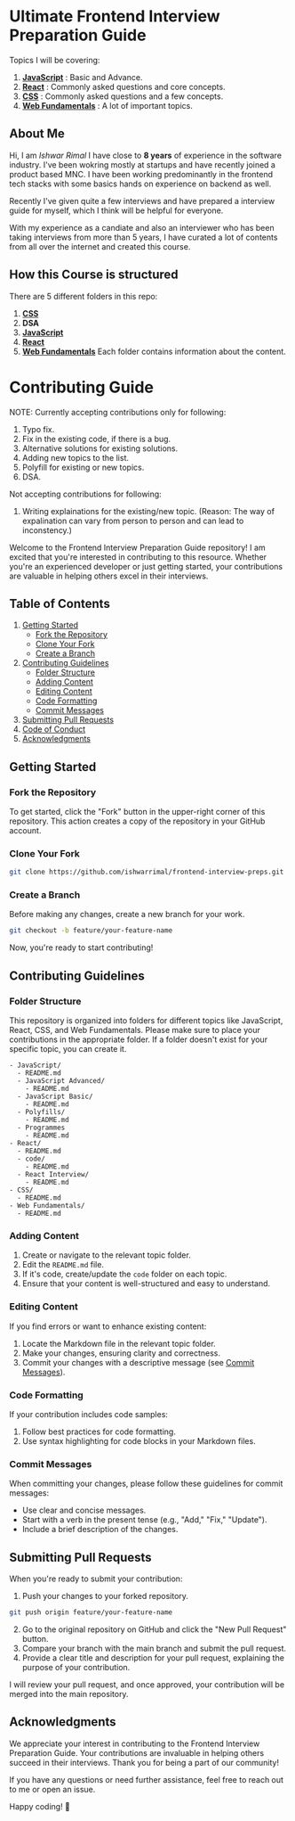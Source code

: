 # Ultimate Frontend Interview Preparation Guide

Topics I will be covering:

1. [**JavaScript**](https://github.com/ishwarrimal/frontend-interview-preps/tree/main/JavaScript) : Basic and Advance.
2. [**React**](https://github.com/ishwarrimal/frontend-interview-preps/tree/main/React) : Commonly asked questions and core concepts.
3. [**CSS**](https://github.com/ishwarrimal/frontend-interview-preps/tree/main/CSS) : Commonly asked questions and a few concepts.
4. [**Web Fundamentals**](https://github.com/ishwarrimal/frontend-interview-preps/tree/main/Web%20Fundamentals) : A lot of important topics.

## About Me

Hi, I am _Ishwar Rimal_
I have close to **8 years** of experience in the software industry. I've been wokring mostly at startups and have recently joined a product based MNC.
I have been working predominantly in the frontend tech stacks with some basics hands on experience on backend as well.

Recently I've given quite a few interviews and have prepared a interview guide for myself, which I think will be helpful for everyone.

With my experience as a candiate and also an interviewer who has been taking interviews from more than 5 years, I have curated a lot of contents from all over the internet and created this course.

## How this Course is structured

There are 5 different folders in this repo:

1. [**CSS**](https://github.com/ishwarrimal/frontend-interview-preps/tree/main/CSS)
2. **DSA**
3. [**JavaScript**](https://github.com/ishwarrimal/frontend-interview-preps/tree/main/JavaScript)
4. [**React**](https://github.com/ishwarrimal/frontend-interview-preps/tree/main/React)
5. [**Web Fundamentals**](https://github.com/ishwarrimal/frontend-interview-preps/tree/main/Web%20Fundamentals)
   Each folder contains information about the content.

# Contributing Guide

NOTE: Currently accepting contributions only for following:

1. Typo fix.
2. Fix in the existing code, if there is a bug.
3. Alternative solutions for existing solutions.
4. Adding new topics to the list.
5. Polyfill for existing or new topics.
6. DSA.

Not accepting contributions for following:

1. Writing explainations for the existing/new topic. (Reason: The way of expalination can vary from person to person and can lead to inconstency.)

Welcome to the Frontend Interview Preparation Guide repository! I am excited that you're interested in contributing to this resource. Whether you're an experienced developer or just getting started, your contributions are valuable in helping others excel in their interviews.

## Table of Contents

1. [Getting Started](#getting-started)
   - [Fork the Repository](#fork-the-repository)
   - [Clone Your Fork](#clone-your-fork)
   - [Create a Branch](#create-a-branch)
2. [Contributing Guidelines](#contributing-guidelines)
   - [Folder Structure](#folder-structure)
   - [Adding Content](#adding-content)
   - [Editing Content](#editing-content)
   - [Code Formatting](#code-formatting)
   - [Commit Messages](#commit-messages)
3. [Submitting Pull Requests](#submitting-pull-requests)
4. [Code of Conduct](#code-of-conduct)
5. [Acknowledgments](#acknowledgments)

## Getting Started

### Fork the Repository

To get started, click the "Fork" button in the upper-right corner of this repository. This action creates a copy of the repository in your GitHub account.

### Clone Your Fork

```bash
git clone https://github.com/ishwarrimal/frontend-interview-preps.git
```

### Create a Branch

Before making any changes, create a new branch for your work.

```bash
git checkout -b feature/your-feature-name
```

Now, you're ready to start contributing!

## Contributing Guidelines

### Folder Structure

This repository is organized into folders for different topics like JavaScript, React, CSS, and Web Fundamentals. Please make sure to place your contributions in the appropriate folder. If a folder doesn't exist for your specific topic, you can create it.

```
- JavaScript/
  - README.md
  - JavaScript Advanced/
    - README.md
  - JavaScript Basic/
	- README.md
  - Polyfills/
	- README.md
  - Programmes
	- README.md
- React/
  - README.md
  - code/
    - README.md
  - React Interview/
	- README.md
- CSS/
  - README.md
- Web Fundamentals/
  - README.md
```

### Adding Content

1. Create or navigate to the relevant topic folder.
2. Edit the `README.md` file.
3. If it's code, create/update the `code` folder on each topic.
4. Ensure that your content is well-structured and easy to understand.

### Editing Content

If you find errors or want to enhance existing content:

1. Locate the Markdown file in the relevant topic folder.
2. Make your changes, ensuring clarity and correctness.
3. Commit your changes with a descriptive message (see [Commit Messages](#commit-messages)).

### Code Formatting

If your contribution includes code samples:

1. Follow best practices for code formatting.
2. Use syntax highlighting for code blocks in your Markdown files.

### Commit Messages

When committing your changes, please follow these guidelines for commit messages:

- Use clear and concise messages.
- Start with a verb in the present tense (e.g., "Add," "Fix," "Update").
- Include a brief description of the changes.

## Submitting Pull Requests

When you're ready to submit your contribution:

1. Push your changes to your forked repository.

```bash
git push origin feature/your-feature-name
```

2. Go to the original repository on GitHub and click the "New Pull Request" button.
3. Compare your branch with the main branch and submit the pull request.
4. Provide a clear title and description for your pull request, explaining the purpose of your contribution.

I will review your pull request, and once approved, your contribution will be merged into the main repository.

## Acknowledgments

We appreciate your interest in contributing to the Frontend Interview Preparation Guide. Your contributions are invaluable in helping others succeed in their interviews. Thank you for being a part of our community!

If you have any questions or need further assistance, feel free to reach out to me or open an issue.

Happy coding! 🚀
